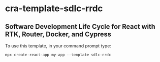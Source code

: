 # cra-template-sdlc-rrdc

## Software Development Life Cycle for React with RTK, Router, Docker, and Cypress 

To use this template, in your command prompt type:

`npx create-react-app my-app --template sdlc-rrdc`